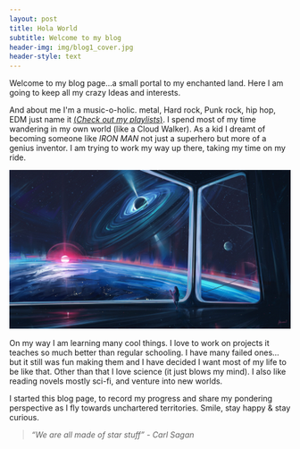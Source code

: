 ```yaml
---
layout: post
title: Hola World
subtitle: Welcome to my blog
header-img: img/blog1_cover.jpg
header-style: text
---
```


Welcome to my blog page…a small portal to my enchanted land. Here I am going to keep all my crazy Ideas and interests.     

And about me I'm a music-o-holic. metal, Hard rock, Punk rock, hip hop, EDM just name it [(_Check out my playlists_)](https://seeker316.github.io/music/). I spend most of my time wandering in my own world (like a Cloud Walker). As a kid I dreamt of becoming someone like *IRON MAN* not just a superhero but more of a genius inventor. I am trying to work my way up there, taking my time on my ride.

![blog1 image](/img/blog1_cover.jpg)

 On my way I am learning many cool things. I love to work on projects it teaches so much better than regular schooling. I have many failed ones… but it still was fun making them and I have decided I want most of my life to be like that. Other than that I love science (it just blows my mind). I also like reading novels mostly sci-fi, and venture into new worlds.

 I started this blog page, to record my progress and share my pondering perspective as I fly towards unchartered territories. Smile, stay happy & stay curious.
   
 >*“We are all made of star stuff” - Carl Sagan*
